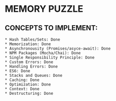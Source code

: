 # MEMORY PUZZLE

## CONCEPTS TO IMPLEMENT:
    * Hash Tables/Sets: Done
    * Memorization: Done
    * Asynchronousity (Promises/asyce-await): Done
    * NPM Packages (Mocha/Chai): Done
    * Single Responsibility Principle: Done
    * Custom Errors: Done
    * Handling Errors: Done
    * ES6: Done
    * Stacks and Queues: Done
    * Caching: Done
    * Optimization: Done
    * Context: Done
    * Destructuring: Done
